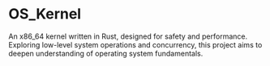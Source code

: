 # OS_Kernel
An x86_64 kernel written in Rust, designed for safety and performance. Exploring low-level system operations and concurrency, this project aims to deepen understanding of operating system fundamentals.
